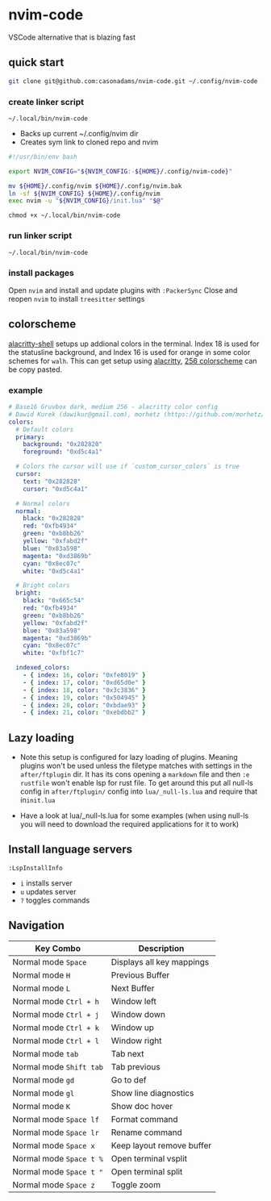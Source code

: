 # nvim-code

VSCode alternative that is blazing fast

## quick start

```sh
git clone git@github.com:casonadams/nvim-code.git ~/.config/nvim-code
```

### create linker script

`~/.local/bin/nvim-code`

- Backs up current ~/.config/nvim dir
- Creates sym link to cloned repo and nvim

```sh
#!/usr/bin/env bash

export NVIM_CONFIG="${NVIM_CONFIG:-${HOME}/.config/nvim-code}"

mv ${HOME}/.config/nvim ${HOME}/.config/nvim.bak
ln -sf ${NVIM_CONFIG} ${HOME}/.config/nvim
exec nvim -u "${NVIM_CONFIG}/init.lua" "$@"
```

`chmod +x ~/.local/bin/nvim-code`

### run linker script

`~/.local/bin/nvim-code`

### install packages

Open `nvim` and install and update plugins with `:PackerSync` Close and reopen
`nvim` to install `treesitter` settings

## colorscheme

[alacritty-shell](https://github.com/casonadams/alacritty-shell) setups up addional
colors in the terminal. Index 18 is used for the statusline background, and
Index 16 is used for orange in some color schemes for `walh`. This can get setup
using [alacritty](https://github.com/alacritty/alacritty),
[256 colorscheme](https://github.com/aarowill/base16-alacritty/tree/master/colors)
can be copy pasted.

### example

```yml
# Base16 Gruvbox dark, medium 256 - alacritty color config
# Dawid Kurek (dawikur@gmail.com), morhetz (https://github.com/morhetz/gruvbox)
colors:
  # Default colors
  primary:
    background: "0x282828"
    foreground: "0xd5c4a1"

  # Colors the cursor will use if `custom_cursor_colors` is true
  cursor:
    text: "0x282828"
    cursor: "0xd5c4a1"

  # Normal colors
  normal:
    black: "0x282828"
    red: "0xfb4934"
    green: "0xb8bb26"
    yellow: "0xfabd2f"
    blue: "0x83a598"
    magenta: "0xd3869b"
    cyan: "0x8ec07c"
    white: "0xd5c4a1"

  # Bright colors
  bright:
    black: "0x665c54"
    red: "0xfb4934"
    green: "0xb8bb26"
    yellow: "0xfabd2f"
    blue: "0x83a598"
    magenta: "0xd3869b"
    cyan: "0x8ec07c"
    white: "0xfbf1c7"

  indexed_colors:
    - { index: 16, color: "0xfe8019" }
    - { index: 17, color: "0xd65d0e" }
    - { index: 18, color: "0x3c3836" }
    - { index: 19, color: "0x504945" }
    - { index: 20, color: "0xbdae93" }
    - { index: 21, color: "0xebdbb2" }
```

## Lazy loading

- Note this setup is configured for lazy loading of plugins. Meaning plugins
  won't be used unless the filetype matches with settings in the
  `after/ftplugin` dir. It has its cons opening a `markdown` file and then
  `:e rustfile` won't enable lsp for rust file. To get around this put all
  null-ls config in `after/ftplugin/` config into `lua/_null-ls.lua` and require
  that in`init.lua`

- Have a look at lua/_null-ls.lua for some examples (when using null-ls you will need to download the required applications for it to work)

## Install language servers

`:LspInstallInfo`

- `i` installs server
- `u` updates server
- `?` toggles commands

## Navigation

| Key Combo               | Description               |
| ----------------------- | ------------------------- |
| Normal mode `Space`     | Displays all key mappings |
| Normal mode `H`         | Previous Buffer           |
| Normal mode `L`         | Next Buffer               |
| Normal mode `Ctrl + h`  | Window left               |
| Normal mode `Ctrl + j`  | Window down               |
| Normal mode `Ctrl + k`  | Window up                 |
| Normal mode `Ctrl + l`  | Window right              |
| Normal mode `tab`       | Tab next                  |
| Normal mode `Shift tab` | Tab previous              |
| Normal mode `gd`        | Go to def                 |
| Normal mode `gl`        | Show line diagnostics     |
| Normal mode `K`         | Show doc hover            |
| Normal mode `Space lf`  | Format command            |
| Normal mode `Space lr`  | Rename command            |
| Normal mode `Space x`   | Keep layout remove buffer |
| Normal mode `Space t %` | Open terminal vsplit      |
| Normal mode `Space t "` | Open terminal split       |
| Normal mode `Space z`   | Toggle zoom               |
